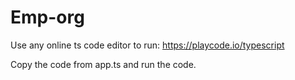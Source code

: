 # Emp-org

Use any online ts code editor to run: https://playcode.io/typescript


Copy the code from app.ts and run the code.
